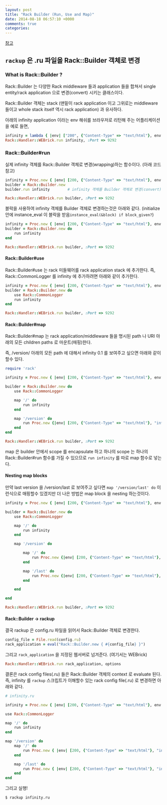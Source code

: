 ```yaml
---
layout: post
title: "Rack Builder (Run, Use and Map)"
date: 2014-08-18 06:57:10 +0000
comments: true
categories: 
---
```


[참고](http://m.onkey.org/ruby-on-rack-2-the-builder)

## `rackup` 은 .ru 파일을 Rack::Builder 객체로 변경

### What is Rack::Builder ?
Rack::Builder 는 다양한 Rack middleware 들과 application 들을 합쳐서 single entity/rack application 으로 변경(convert) 시키는 클래스이다.

Rack::Builder 객체는 stack (맨밑이 rack application 이고 그위로는 middleware 들이고 whole stack itself 역시 rack application) 과 유사하다.

아래의 infinity application 이라는 env 해쉬를 브라우저로 리턴해 주는 어플리케이션을 예로 들면,
```ruby
infinity = lambda { |env| ["200", {"Content-Type" => "text/html"}, env.inspect }
Rack::Handler::WEBrick.run infinity, :Port => 9292
```

### Rack::Builder#run
실제 infinity 객체를 Rack::Builder 객체로 변경(wrapping)하는 함수이다. (아래 코드 참고)

```ruby
infinity = Proc.new { |env| [200, {"Content-Type" => "text/html"}, env.inspect }
builder = Rack::Builder.new
builder.run infinity		# infinity 객체를 Builder 객체로 변경(convert)

Rack::Handler::WEBrick.run builder, :Port => 9292
```

블락을 사용하여 infinity 객체를 Builder 객체로 변경하는것은 아래와 같다. (initialize 안에 instance_eval 이 블락을 받음`instance_eval(&block) if block_given?`)

```ruby
infinity = Proc.new { |env| [200, {"Content-Type" => "text/html"}, env.inspect }
builder = Rack::Builder.new do
	run infinity
end

Rack::Handler::WEBrick.run builder, :Port => 9292
```

#### Rack::Builder#use

Rack::Builder#use 는 rack 미들웨어를 rack application stack 에 추가한다. 즉, Rack::CommonLogger 를 infinity 에 추가하려면 아래와 같이 추가한다.

```ruby
infinity = Proc.new { |env| [200, {"Content-Type" => "text/html"}, env.inspect }
builder = Rack::Builder.new do
	use Rack::CommonLogger
	run infinity
end

Rack::Handler::WEBrick.run builder, :Port => 9292
```

#### Rack::Builder#map

Rack::Builder#map 는 rack application/middleware 들을 명시된 path 나 URI 아래의 모든 children paths 로 마운트(매핑)한다.

즉, /version/ 아래의 모든 path 에 대해서 infinity 0.1 를 보여주고 싶으면 아래와 같이 할수 있다.

```ruby
require 'rack'

infinity = Proc.new { |env| [200, {"Content-Type" => "text/html"}, env.inspect }

builder = Rack::Builder.new do
	use Rack::CommonLogger

	map '/' do
		run infinity
	end

	map '/version' do
		run Proc.new {|env| [200, {"Content-Type" => "text/html"}, "infinity 0.1"] }
	end
end

Rack::Handler::WEBrick.run builder, :Port => 9292
```
map 은 builder 안에서 scope 를 encapsulate 하고 하나의 scope 는 하나의 Rack::Builder#run 함수를 가질 수 있으므로 `run infinity` 를 따로 map 함수로 넣는다.


#### Nesting map blocks

만약 last version 을 /version/last 로 보여주고 싶다면 `map '/version/last' do` 이런식으로 매핑할수 있겠지만 더 나은 방법은 map block 을 nesting 하는것이다.

```ruby
infinity = Proc.new { |env| [200, {"Content-Type" => "text/html"}, env.inspect }

builder = Rack::Builder.new do
	use Rack::CommonLogger

	map '/' do
		run infinity
	end

	map '/version' do

		map '/' do
			run Proc.new {|env| [200, {"Content-Type" => "text/html"}, "infinity 0.1"] }
		end

		map '/last' do
			run Proc.new {|env| [200, {"Content-Type" => "text/html"}, "infinity beta"] }
		end

	end

end

Rack::Handler::WEBrick.run builder, :Port => 9292
```

#### Rack::Builder -> rackup

결국 rackup 은 config.ru 파일을 읽어서 Rack::Builder 객체로 변경한다.
```ruby
config_file = File.read(config.ru)
rack_application = eval("Rack::Builder.new { #{config_file} }")
```

그리고 `rack_application` 을 지정된 웹서버로 넘겨준다. (여기서는 WEBrick)

```ruby
Rack::Handler::WEBrick.run rack_application, options
```

결론은 rack config files(.ru) 들은 Rack::Builder 객체의 context 로 evaluate 된다. 즉, infinity 를 `rackup` 스크립트가 이해할수 있는 rack config file(.ru) 로 변경하면 아래와 같다.

```ruby
# infinity.ru

infinity = Proc.new { |env| [200, {"Content-Type" => "text/html"}, env.inspect }

use Rack::CommonLogger

map '/' do
	run infinity
end

map '/version' do
	map '/' do
		run Proc.new { |env| [200, {"Content-Type" => "text/html"}, "infinity 0.1"] }
	end

	map '/last' do
		run Proc.new { |env| [200, {"Content-Type" => "text/html"}, "infinity beta"] }
	end
end
```

그리고 실행!

```
$ rackup infinity.ru
```


